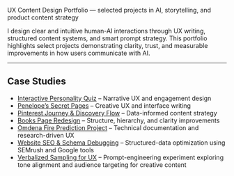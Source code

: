 UX Content Design Portfolio — selected projects in AI, storytelling, and product content strategy

I design clear and intuitive human-AI interactions through UX writing, structured content systems, and smart prompt strategy.
This portfolio highlights select projects demonstrating clarity, trust, and measurable improvements in how users communicate with AI.

---

## Case Studies

- [Interactive Personality Quiz](interactive-personality-quiz.md) – Narrative UX and engagement design  
- [Penelope’s Secret Pages](./penelopes-secret-pages.md) – Creative UX and interface writing  
- [Pinterest Journey & Discovery Flow](./pinterest-journey.md) – Data-informed content strategy  
- [Books Page Redesign](./books-page-redesign.md) – Structure, hierarchy, and clarity improvements  
- [Omdena Fire Prediction Project](./omdena-fire-prediction.md) – Technical documentation and research-driven UX  
- [Website SEO & Schema Debugging](https://github.com/ashleysally00/seo-structured-data-fixes) – Structured-data optimization using SEMrush and Google tools
- [Verbalized Sampling for UX](https://github.com/ashleysally00/verbalized-sampling-experiment) – Prompt-engineering experiment exploring tone alignment and audience targeting for creative content
 
 

